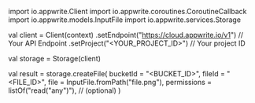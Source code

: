 import io.appwrite.Client
import io.appwrite.coroutines.CoroutineCallback
import io.appwrite.models.InputFile
import io.appwrite.services.Storage

val client = Client(context)
    .setEndpoint("https://cloud.appwrite.io/v1") // Your API Endpoint
    .setProject("<YOUR_PROJECT_ID>") // Your project ID

val storage = Storage(client)

val result = storage.createFile(
    bucketId = "<BUCKET_ID>", 
    fileId = "<FILE_ID>", 
    file = InputFile.fromPath("file.png"), 
    permissions = listOf("read("any")"), // (optional)
)